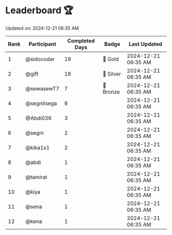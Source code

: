 # Leaderboard 🏆

Updated on: 2024-12-21 06:35 AM

| Rank | Participant       | Completed Days | Badge      | Last Updated         |
|------|-------------------|----------------|------------|----------------------|
| 1    | @sidocoder        | 19             | 🏅 Gold     | 2024-12-21 06:35 AM |
| 2    | @gift             | 18             | 🥈 Silver   | 2024-12-21 06:35 AM |
| 3    | @sewasewT7        | 7              | 🥉 Bronze   | 2024-12-21 06:35 AM |
| 4    | @segnitsega       | 6              |            | 2024-12-21 06:35 AM |
| 5    | @Abdi036          | 3              |            | 2024-12-21 06:35 AM |
| 6    | @segni            | 2              |            | 2024-12-21 06:35 AM |
| 7    | @kika1s1          | 2              |            | 2024-12-21 06:35 AM |
| 8    | @abdi             | 1              |            | 2024-12-21 06:35 AM |
| 9    | @tamirat          | 1              |            | 2024-12-21 06:35 AM |
| 10   | @kiya             | 1              |            | 2024-12-21 06:35 AM |
| 11   | @sena             | 1              |            | 2024-12-21 06:35 AM |
| 12   | @kena             | 1              |            | 2024-12-21 06:35 AM |
